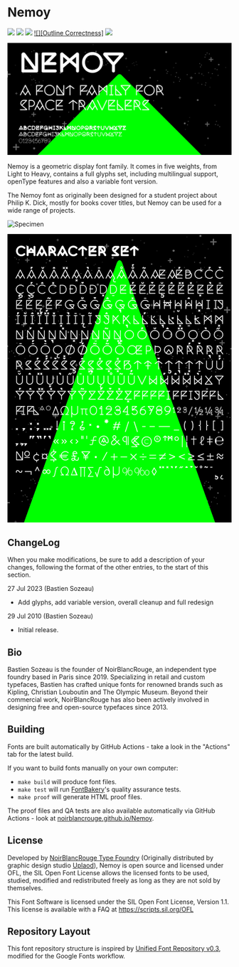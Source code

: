 # Nemoy

[![][Fontbakery]](https://noirblancrouge.github.io/Nemoy/fontbakery/fontbakery-report.html)
[![][Universal]](https://noirblancrouge.github.io/Nemoy/fontbakery/fontbakery-report.html)
[![][GF Profile]](https://noirblancrouge.github.io/Nemoy/fontbakery/fontbakery-report.html)
[![][Outline Correctness]](https://noirblancrouge.github.io/Nemoy/fontbakery/fontbakery-report.html)
[![][Shaping]](https://noirblancrouge.github.io/Nemoy/fontbakery/fontbakery-report.html)

[Fontbakery]: https://img.shields.io/endpoint?url=https://noirblancrouge.github.io/Nemoy/badges/overall.json
[GF Profile]: https://img.shields.io/endpoint?url=https://noirblancrouge.github.io/Nemoy/badges/GoogleFonts.json
[Outline Checks]: https://img.shields.io/endpoint?url=https://noirblancrouge.github.io/Nemoy/badges/OutlineChecks.json
[Shaping]: https://img.shields.io/endpoint?url=https://noirblancrouge.github.io/Nemoy/badges/ShapingChecks.json
[Universal]: https://img.shields.io/endpoint?url=https://noirblancrouge.github.io/Nemoy/badges/UniversalProfileChecks.json

![Cover](https://raw.githubusercontent.com/noirblancrouge/Nemoy/master/documentation/images/nemoy.jpg)

Nemoy is a geometric display font family. It comes in five weights, from Light to Heavy, contains a full glyphs set, including multilingual support, openType features and also a variable font version.

The Nemoy font as originally been designed for a student project about Philip K. Dick, mostly for books cover titles, but Nemoy can be used for a wide range of projects.

![Specimen](https://raw.githubusercontent.com/noirblancrouge/Nemoy/master/documentation/images/nemoy-variable.gif)

![Specimen](https://raw.githubusercontent.com/noirblancrouge/Nemoy/master/documentation/images/nemoy-charset.jpg)

## ChangeLog

When you make modifications, be sure to add a description of your changes,
following the format of the other entries, to the start of this section.

27 Jul 2023 (Bastien Sozeau)
- Add glyphs, add variable version, overall cleanup and full redesign

29 Jul 2010 (Bastien Sozeau)
- Initial release.

## Bio

Bastien Sozeau is the founder of NoirBlancRouge, an independent type foundry based in Paris since 2019. Specializing in retail and custom typefaces, Bastien has crafted unique fonts for renowned brands such as Kipling, Christian Louboutin and The Olympic Museum. Beyond their commercial work, NoirBlancRouge has also been actively involved in designing free and open-source typefaces since 2013.

## Building

Fonts are built automatically by GitHub Actions - take a look in the "Actions" tab for the latest build.

If you want to build fonts manually on your own computer:

* `make build` will produce font files.
* `make test` will run [FontBakery](https://github.com/googlefonts/fontbakery)'s quality assurance tests.
* `make proof` will generate HTML proof files.

The proof files and QA tests are also available automatically via GitHub Actions - look at [noirblancrouge.github.io/Nemoy](https://noirblancrouge.github.io/Nemoy).

## License

Developed by [NoirBlancRouge Type Foundry](https://noirblancrouge.com) (Originally distributed by graphic design studio [Uplaod](https://uplaod.fr)), Nemoy is open source and licensed under OFL, the SIL Open Font License allows the licensed fonts to be used, studied, modified and redistributed freely as long as they are not sold by themselves.

This Font Software is licensed under the SIL Open Font License, Version 1.1.
This license is available with a FAQ at
https://scripts.sil.org/OFL

## Repository Layout

This font repository structure is inspired by [Unified Font Repository v0.3](https://github.com/unified-font-repository/Unified-Font-Repository), modified for the Google Fonts workflow.